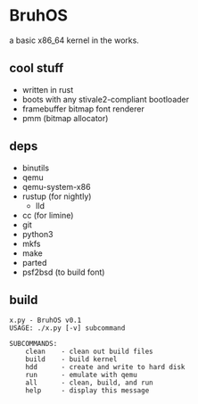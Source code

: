 # BruhOS

a basic x86_64 kernel in the works.

## cool stuff
- written in rust
- boots with any stivale2-compliant bootloader
- framebuffer bitmap font renderer
- pmm (bitmap allocator)

## deps

- binutils
- qemu
- qemu-system-x86
- rustup (for nightly)
  - lld
- cc (for limine)
- git
- python3
- mkfs
- make
- parted
- psf2bsd (to build font)

## build

```
x.py - BruhOS v0.1
USAGE: ./x.py [-v] subcommand

SUBCOMMANDS:
    clean    - clean out build files
    build    - build kernel
    hdd      - create and write to hard disk
    run      - emulate with qemu
    all      - clean, build, and run
    help     - display this message
```
